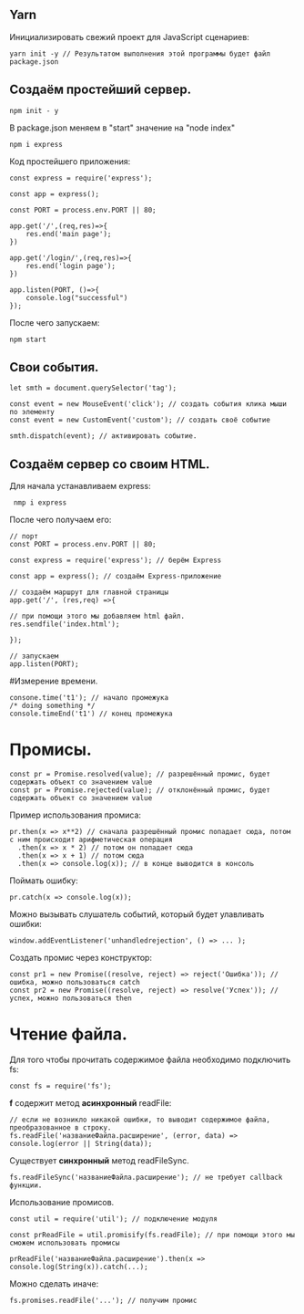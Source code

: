 ## Yarn

Инициализировать свежий проект для JavaScript сценариев:

    yarn init -y // Результатом выполнения этой программы будет файл package.json
    

## Создаём простейший сервер.

    npm init - y
    
В package.json меняем в "start" значение на "node index"
    
    npm i express
    
Код простейшего приложения:
    
    const express = require('express');

    const app = express();
    
    const PORT = process.env.PORT || 80;
    
    app.get('/',(req,res)=>{
        res.end('main page');
    })
    
    app.get('/login/',(req,res)=>{
        res.end('login page');
    })
    
    app.listen(PORT, ()=>{
        console.log("successful")
    });
    
    
 После чего запускаем:
 
    npm start

## Свои события.

    let smth = document.querySelector('tag');

    const event = new MouseEvent('click'); // создать события клика мыши по элементу
    const event = new CustomEvent('custom'); // создать своё событие

    smth.dispatch(event); // активировать событие.

## Создаём сервер со своим HTML.

Для начала устанавливаем express:

     nmp i express
     
 После чего получаем его:
 
    // порт
    const PORT = process.env.PORT || 80;
    
    const express = require('express'); // берём Express
    
    const app = express(); // создаём Express-приложение
    
    // создаём маршрут для главной страницы
    app.get('/', (res,req) =>{
    
    // при помощи этого мы добавляем html файл.
    res.sendfile('index.html');
    
    });
     
    // запускаем
    app.listen(PORT);
    
    
 #Измерение времени.
 
    consone.time('t1'); // начало промежука
    /* doing something */
    console.timeEnd('t1') // конец промежука
    
# Промисы.

    const pr = Promise.resolved(value); // разрешённый промис, будет содержать объект со значением value
    const pr = Promise.rejected(value); // отклонённый промис, будет содержать объект со значением value
 
 Пример использования промиса:
 
    pr.then(x => x**2) // сначала разрешённый промис попадает сюда, потом с ним происходит арифметическая операция
      .then(x => x * 2) // потом он попадает сюда
      .then(x => x + 1) // потом сюда
      .then(x => console.log(x)); // в конце выводится в консоль
      
 Поймать ошибку:
 
    pr.catch(x => console.log(x));
 
 Можно вызывать слушатель событий, который будет улавливать ошибки:
 
    window.addEventListener('unhandledrejection', () => ... );
    
 Создать промис через конструктор:
 
    const pr1 = new Promise((resolve, reject) => reject('Ошибка')); // ошибка, можно пользоваться catch
    const pr2 = new Promise((resolve, reject) => resolve('Успех')); // успех, можно пользоваться then
    

    
# Чтение файла.

Для того чтобы прочитать содержимое файла необходимо подключить fs:

    const fs = require('fs');
 
 **f** содержит метод **асинхронный** readFile:
 
    // если не возникло никакой ошибки, то выводит содержимое файла, преобразованное в строку.
    fs.readFile('названиеФайла.расширение', (error, data) => console.log(error || String(data)); 
    
 Существует **синхронный** метод readFileSync.
 
    fs.readFileSync('названиеФайла.расширение'); // не требует callback функции.
    

Использование промисов.

    const util = require('util'); // подключение модуля 
    
    const prReadFile = util.promisify(fs.readFile); // при помощи этого мы сможем использовать промисы
    
    prReadFile('названиеФайла.расширение').then(x => console.log(String(x)).catch(...);
    

Можно сделать иначе:

    fs.promises.readFile('...'); // получим промис
    
    
